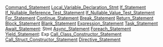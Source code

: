 [Command_Statement](Command_Statement.md)
[Local_Variable_Declaration_Stmt](Local_Variable_Declaration_Statement.md)
[If_Statement](If_Statement.md)
[If_Nullable_Reference_Test_Statement](If_Nullable_Reference_Test_Statement.md)
[If_Nullable_Value_Test_Statement](If_Nullable_Value_Test_Statement.md)
[For_Statement](For_Statement.md)
[Continue_Statement](Continue_Statement.md)
[Break_Statement](Break_Statement.md)
[Return_Statement](Return_Statement.md)
[Block_Statement](Block_Statement.md)
[Blank_Statement](Blank_Statement.md)
[Expression_Statement](Expression_Statement.md)
[Task_Statement](Task_Statement.md)
[Await_Statement](Await_Statement.md): Stmt
[Async_Statement](Async_Statement.md)
[Foreach_Statement](Foreach_Statement.md)
[Yield_Statement](Yield_Statement.md): Exp
[Call_Class_Constructor_Statement](Call_Class_Constructor_Statement.md)
[Call_Struct_Constructor_Statement](Call_Struct_Constructor_Statement.md)
[Directive_Statement](Directive_Statement.md)
